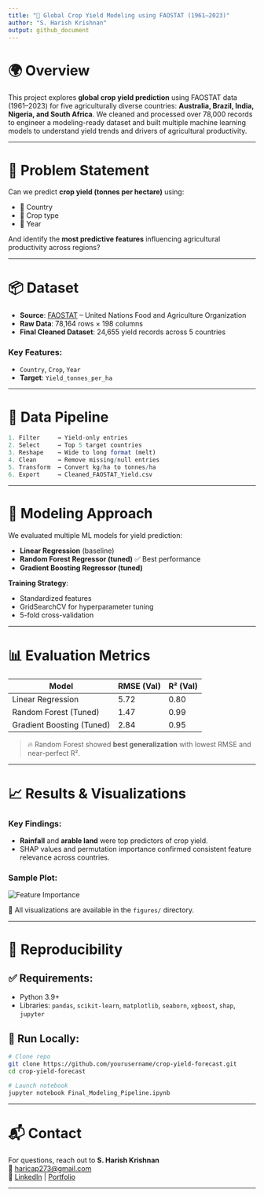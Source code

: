```yaml
---
title: "🌾 Global Crop Yield Modeling using FAOSTAT (1961–2023)"
author: "S. Harish Krishnan"
output: github_document
---
```


# 🌍 Overview

This project explores **global crop yield prediction** using FAOSTAT data (1961–2023) for five agriculturally diverse countries: **Australia, Brazil, India, Nigeria, and South Africa**. We cleaned and processed over 78,000 records to engineer a modeling-ready dataset and built multiple machine learning models to understand yield trends and drivers of agricultural productivity.

---

# 🎯 Problem Statement

Can we predict **crop yield (tonnes per hectare)** using:

- 📍 Country  
- 🌾 Crop type  
- 📅 Year  

And identify the **most predictive features** influencing agricultural productivity across regions?

---

# 📦 Dataset

- **Source**: [FAOSTAT](https://www.fao.org/faostat/) – United Nations Food and Agriculture Organization  
- **Raw Data**: 78,164 rows × 198 columns  
- **Final Cleaned Dataset**: 24,655 yield records across 5 countries

### Key Features:
- `Country`, `Crop`, `Year`  
- **Target**: `Yield_tonnes_per_ha`

---

# 🧹 Data Pipeline

```r
1. Filter     → Yield-only entries
2. Select     → Top 5 target countries
3. Reshape    → Wide to long format (melt)
4. Clean      → Remove missing/null entries
5. Transform  → Convert kg/ha to tonnes/ha
6. Export     → Cleaned_FAOSTAT_Yield.csv
```

---

# 🤖 Modeling Approach

We evaluated multiple ML models for yield prediction:

- **Linear Regression** (baseline)
- **Random Forest Regressor (tuned)** ✅ Best performance
- **Gradient Boosting Regressor (tuned)**

**Training Strategy**:
- Standardized features  
- GridSearchCV for hyperparameter tuning  
- 5-fold cross-validation

---

# 📊 Evaluation Metrics

| Model                     | RMSE (Val) | R² (Val) |
|--------------------------|------------|------------|
| Linear Regression         | 5.72       | 0.80       |
| Random Forest (Tuned)     | 1.47       | 0.99       |
| Gradient Boosting (Tuned) | 2.84       | 0.95       |

> 🔥 Random Forest showed **best generalization** with lowest RMSE and near-perfect R².

---

# 📈 Results & Visualizations

### Key Findings:
- **Rainfall** and **arable land** were top predictors of crop yield.
- SHAP values and permutation importance confirmed consistent feature relevance across countries.

### Sample Plot:
![Feature Importance](figures/feature_importance.png)

📁 All visualizations are available in the `figures/` directory.

---

# 🔀 Reproducibility

## ✅ Requirements:
- Python 3.9+
- Libraries: `pandas`, `scikit-learn`, `matplotlib`, `seaborn`, `xgboost`, `shap`, `jupyter`

## 🚀 Run Locally:
```bash
# Clone repo
git clone https://github.com/yourusername/crop-yield-forecast.git
cd crop-yield-forecast

# Launch notebook
jupyter notebook Final_Modeling_Pipeline.ipynb
```

---

# 📬 Contact

For questions, reach out to **S. Harish Krishnan**  
📧 haricap273@gmail.com  
🔗 [LinkedIn](https://linkedin.com/in/your-profile) | [Portfolio](https://yourportfolio.com)

---
